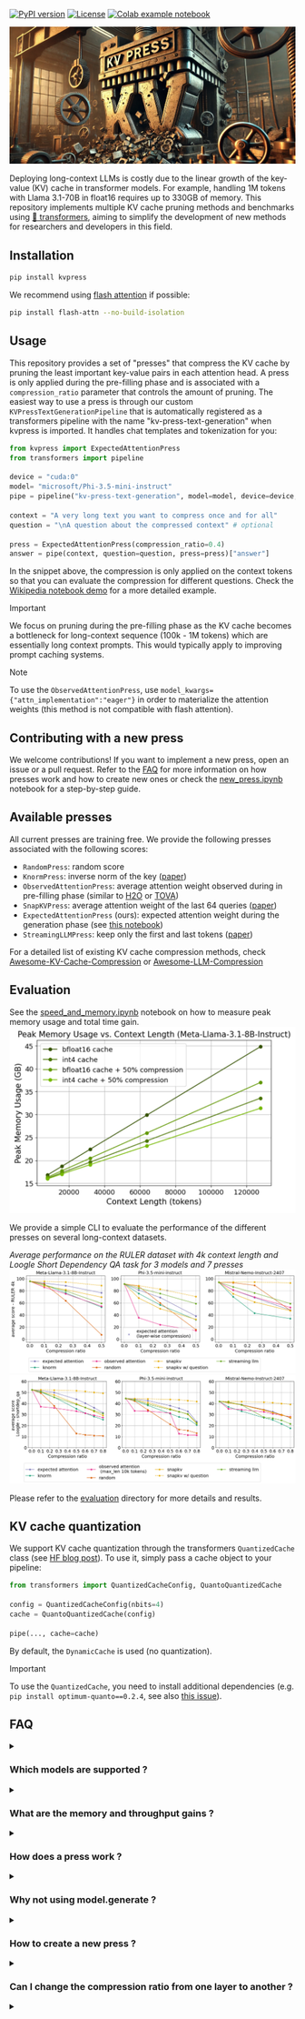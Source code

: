 [![PyPI version](https://badge.fury.io/py/kvpress.svg)](https://badge.fury.io/py/kvpress)
[![License](https://img.shields.io/badge/License-Apache%202.0-blue.svg)](https://opensource.org/licenses/Apache-2.0)
[![Colab example notebook](https://colab.research.google.com/assets/colab-badge.svg)](https://colab.research.google.com/drive/1JNvaTKuuAHrl49dYB9-mdEH_y52Ib-NP?usp=drive_link)

![kvpress](kvpress.jpg)

Deploying long-context LLMs is costly due to the linear growth of the key-value (KV) cache in transformer models. For example, handling 1M tokens with Llama 3.1-70B in float16 requires up to 330GB of memory. This repository implements multiple KV cache pruning methods and benchmarks using [🤗 transformers](https://huggingface.co/docs/transformers/en/index), aiming to simplify the development of new methods for researchers and developers in this field.

## Installation

```bash
pip install kvpress
```

We recommend using [flash attention](https://github.com/Dao-AILab/flash-attention/) if possible:
```bash
pip install flash-attn --no-build-isolation
```

## Usage

This repository provides a set of "presses" that compress the KV cache by pruning the least important key-value pairs in each attention head. A press is only applied during the pre-filling phase and is associated with a `compression_ratio` parameter that controls the amount of pruning. The easiest way to use a press is through our custom `KVPressTextGenerationPipeline` that is automatically registered as a transformers pipeline with the name "kv-press-text-generation" when kvpress is imported. It handles chat templates and tokenization for you:



```python
from kvpress import ExpectedAttentionPress
from transformers import pipeline

device = "cuda:0"
model= "microsoft/Phi-3.5-mini-instruct"
pipe = pipeline("kv-press-text-generation", model=model, device=device, torch_dtype="auto", model_kwargs={"attn_implementation":"flash_attention_2"})

context = "A very long text you want to compress once and for all"
question = "\nA question about the compressed context" # optional
    
press = ExpectedAttentionPress(compression_ratio=0.4)
answer = pipe(context, question=question, press=press)["answer"]
```

In the snippet above, the compression is only applied on the context tokens so that you can evaluate the compression for different questions. Check the [Wikipedia notebook demo](notebooks/wikipedia_demo.ipynb) for a more detailed example.

> [!IMPORTANT]  
> We focus on pruning during the pre-filling phase as the KV cache becomes a bottleneck for long-context sequence (100k - 1M tokens) which are essentially long context prompts. This would typically apply to improving prompt caching systems.

> [!NOTE]  
> To use the `ObservedAttentionPress`, use `model_kwargs={"attn_implementation":"eager"}` in order to materialize the attention weights (this method is not compatible with flash attention).

## Contributing with a new press

We welcome contributions! If you want to implement a new press, open an issue or a pull request. Refer to the [FAQ](#faq) for more information on how presses work and how to create new ones or check the [new_press.ipynb](notebooks/new_press.ipynb) notebook for a step-by-step guide.

## Available presses
All current presses are training free. We provide the following presses associated with the following scores:

- `RandomPress`: random score
- `KnormPress`: inverse norm of the key ([paper](https://arxiv.org/abs/2406.11430))
- `ObservedAttentionPress`: average attention weight observed during in pre-filling phase (similar to [H2O](https://arxiv.org/abs/2306.14048) or [TOVA](https://arxiv.org/abs/2401.06104))
- `SnapKVPress`: average attention weight of the last 64 queries ([paper](https://arxiv.org/abs/2404.14469))
- `ExpectedAttentionPress` (ours): expected attention weight during the generation phase  (see [this notebook](notebooks/expected_attention.ipynb))
- `StreamingLLMPress`: keep only the first and last tokens ([paper](https://arxiv.org/abs/2309.17453))

For a detailed list of existing KV cache compression methods, check [Awesome-KV-Cache-Compression](https://github.com/October2001/Awesome-KV-Cache-Compression) or [Awesome-LLM-Compression](https://github.com/HuangOwen/Awesome-LLM-Compression?tab=readme-ov-file#kv-cache-compression)

## Evaluation

See the [speed_and_memory.ipynb](notebooks/speed_and_memory.ipynb) notebook on how to measure peak memory usage and total time gain.
<img src="evaluation/assets/peak_memory_consumption.png" alt="drawing" width="600"/>


We provide a simple CLI to evaluate the performance of the different presses on several long-context datasets. 

_Average performance on the RULER dataset with 4k context length and Loogle Short Dependency QA task for 3 models and 7 presses_
![RULER](evaluation/assets/ruler_4096_average%20score.png)
![Loogle](evaluation/assets/loogle_shortdep_qa.png)

Please refer to the [evaluation](evaluation/README.md) directory for more details and results.

## KV cache quantization

We support KV cache quantization through the transformers `QuantizedCache` class (see [HF blog post](https://huggingface.co/blog/kv-cache-quantization#how-to-use-quantized-kv-cache-in-%F0%9F%A4%97-transformers)). To use it, simply pass a cache object to your pipeline:

```python
from transformers import QuantizedCacheConfig, QuantoQuantizedCache

config = QuantizedCacheConfig(nbits=4)
cache = QuantoQuantizedCache(config)

pipe(..., cache=cache)
```

By default, the `DynamicCache` is used (no quantization). 

> [!IMPORTANT]  
> To use the `QuantizedCache`, you need to install additional dependencies (e.g. `pip install optimum-quanto==0.2.4`, see also [this issue](https://github.com/huggingface/transformers/issues/34848)).


## FAQ

<details><summary> 

### Which models are supported ? 
</summary>

Some presses depend on the model architecture (_e.g._ `ExpectedAttentionPress` and `SnapKVPress`) hence they might not work with all models. We tested support for `LlamaForCausalLM`, `MistralForCausalLM`, `Phi3ForCausalLM` and `Qwen2ForCausalLM` but many other models might be supported out of the box because their implementation is often similar in transformers.
</details>


<details> <summary> 

### What are the memory and throughput gains ?
</summary>

Memory usage should be reduced by around `compression_ratio * kv_cache_size`. As the KV cache is smaller, decoding should also be faster. You can measure peak memory usage gain and total time gain using [this notebook](notebooks/speed_and_memory.ipynb).
</details>


<details> <summary> 

### How does a press work ? </summary>

A press registers a forward hook to each attention layer during the pre-filling phase:
1. Immediately after the forward pass, the hook is called, and it computes a score for each key-value pair using the `press.score` method
2. The key-value pairs with the lowest scores are then removed based on the `compression_ratio` parameter

```python
import torch
from transformers import AutoModelForCausalLM
from kvpress import KnormPress

device = "cuda:0"
ckpt = "meta-llama/Meta-Llama-3.1-8B-Instruct"
model = AutoModelForCausalLM.from_pretrained(ckpt).to(device)
press = KnormPress(compression_ratio=0.4)

inputs = model.dummy_inputs["input_ids"].to(device)

with torch.no_grad():
    print(model(inputs).past_key_values[0][0].shape)
    # torch.Size([3, 8, 5, 128])
    
with torch.no_grad(), press(model):
    print(model(inputs).past_key_values[0][0].shape)
    # torch.Size([3, 8, 3, 128])
```
</details>

<details><summary> 

### Why not using model.generate ? 
</summary>

In fact you can use `model.generate` with a press by using the press as a context manager:

```python
with press(model):
    outputs = model.generate(inputs)
```

However, the `generate` method does not allow to exclude the question from the compression, which would artificially favors methods such as SnapKV. Ideally, we want a compression method that works whatever comes after the context (_e.g._ for use cases such as chat or document question answering). Finally the `generate` method does not allow to provide generation for multiple questions at once.

</details>

<details><summary> 

### How to create a new press ?
</summary>

All presses are stored in the `presses` directory. The easiest way to create a new press is to create a class that inherits from `BasePress` and implement a `score` method that computes the score for each key-value pair (see `knorm_press.py` for a simple example). Check the notebook [new_press.ipynb](notebooks/new_press.ipynb) for a step-by-step guide.

Before opening a pull request with a new press, make sure to register it in the `__init__.py` file of repository and to add it in [test_presses.py](tests/presses/test_presses.py).

</details>

<details><summary> 

### Can I change the compression ratio from one layer to another ?
</summary>

We provide an experimental feature, which only works with flash attention:
```python
from kvpress import apply_per_layer_compression
# compression_ratios should have the same length as the number of layers
press = apply_per_layer_compression(press, compression_ratios=[...])
```

Check the [demo notebook](notebooks/per_layer_compression_demo.ipynb) for more details.
</details>

<details><summary> 
